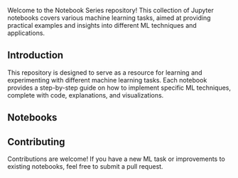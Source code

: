 Welcome to the Notebook Series repository! This collection of Jupyter notebooks covers various machine learning tasks, aimed at providing practical examples and insights into different ML techniques and applications.

## Introduction
This repository is designed to serve as a resource for learning and experimenting with different machine learning tasks. Each notebook provides a step-by-step guide on how to implement specific ML techniques, complete with code, explanations, and visualizations.

## Notebooks

## Contributing
Contributions are welcome! If you have a new ML task or improvements to existing notebooks, feel free to submit a pull request.
